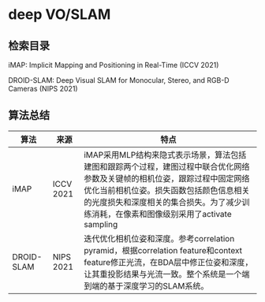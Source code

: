 # deep VO/SLAM

## 检索目录

iMAP: Implicit Mapping and Positioning in Real-Time (ICCV 2021)

DROID-SLAM: Deep Visual SLAM for Monocular, Stereo, and RGB-D Cameras (NIPS 2021)

## 算法总结

| 算法         | 来源        | 特点                                                                                                                                          |
| ---------- | --------- | ------------------------------------------------------------------------------------------------------------------------------------------- |
| iMAP       | ICCV 2021 | iMAP采用MLP结构来隐式表示场景，算法包括建图和跟踪两个过程，建图过程中联合优化网络参数及关键帧的相机位姿，跟踪过程中固定网络优化当前相机位姿。损失函数包括颜色信息相关的光度损失和深度相关的集合损失。为了减少训练消耗，在像素和图像级别采用了activate sampling |
| DROID-SLAM | NIPS 2021 | 迭代优化相机位姿和深度。参考correlation pyramid，根据correlation feature和context feature修正光流，在BDA层中修正位姿和深度，让其重投影结果与光流一致。整个系统是一个端到端的基于深度学习的SLAM系统。            |

###
